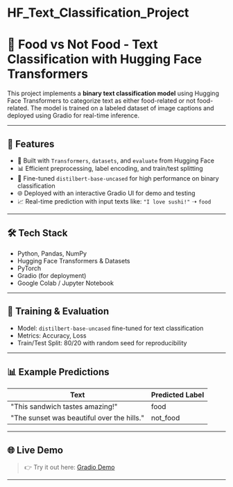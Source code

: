 # HF_Text_Classification_Project

# 🍔 Food vs Not Food - Text Classification with Hugging Face Transformers

This project implements a **binary text classification model** using Hugging Face Transformers to categorize text as either food-related or not food-related. The model is trained on a labeled dataset of image captions and deployed using Gradio for real-time inference.

---

## 🚀 Features

- 🤗 Built with `Transformers`, `datasets`, and `evaluate` from Hugging Face
- 📊 Efficient preprocessing, label encoding, and train/test splitting
- 🧠 Fine-tuned `distilbert-base-uncased` for high performance on binary classification
- 🌐 Deployed with an interactive Gradio UI for demo and testing
- 📈 Real-time prediction with input texts like: `"I love sushi!"` ➝ `food`

---

## 🛠️ Tech Stack

- Python, Pandas, NumPy
- Hugging Face Transformers & Datasets
- PyTorch
- Gradio (for deployment)
- Google Colab / Jupyter Notebook

---

## 🧪 Training & Evaluation

- Model: `distilbert-base-uncased` fine-tuned for text classification
- Metrics: Accuracy, Loss
- Train/Test Split: 80/20 with random seed for reproducibility

---

## 📊 Example Predictions

| Text                                           | Predicted Label |
|------------------------------------------------|------------------|
| "This sandwich tastes amazing!"               | food             |
| "The sunset was beautiful over the hills."    | not_food         |

---

## 🌐 Live Demo

> 👉 Try it out here: [Gradio Demo](https://huggingface.co/spaces/itayyab/food_not_food_text_classifier_demo)

---




